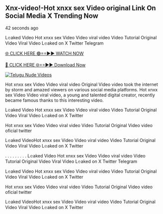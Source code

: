 ## Xnx-video!-Hot xnxx sex Video original Link On Social Media X Trending Now


42 seconds ago

L𝚎aked Video Hot xnxx sex Video Video viral video Video Tutorial Original Video Viral Video L𝚎aked on X Twitter Telegram

[🌐 CLICK HERE 🟢==►► WATCH NOW](https://azvirallink.blogspot.com/2025/01/viral-video-new-year-2025.html)

[🔴 CLICK HERE 🌐==►► Download Now](https://azvirallink.blogspot.com/2025/01/viral-video-new-year-2025.html)

[![Telugu Nude Videos](https://i.imgur.com/6ooyjBv.gif)](https://azvirallink.blogspot.com/2025/01/viral-video-new-year-2025.html)

Hot xnxx sex Video Video viral video Original Video video took the internet by storm and amazed viewers on various social media platforms. Hot xnxx sex Video Video viral video, a young and talented digital creator, recently became famous thanks to this interesting video.

L𝚎aked Video Hot xnxx sex Video Video viral video Video Tutorial Original Video Viral Video L𝚎aked on X Twitter

Hot xnxx sex Video Video viral video Video Tutorial Original Video video oficial twitter

L𝚎aked VideoHot xnxx sex Video Video viral video Video Tutorial Original Video Viral Video L𝚎aked on X Twitter

. . . . . . . . . L𝚎aked Video Hot xnxx sex Video Video viral video Video Tutorial Original Video Viral Video L𝚎aked on X Twitter Telegram

L𝚎aked Video Hot xnxx sex Video Video viral video Video Tutorial Original Video Viral Video L𝚎aked on X Twitter

Hot xnxx sex Video Video viral video Video Tutorial Original Video video oficial twitter

L𝚎aked VideoHot xnxx sex Video Video viral video Video Tutorial Original Video Viral Video L𝚎aked on X Twitter